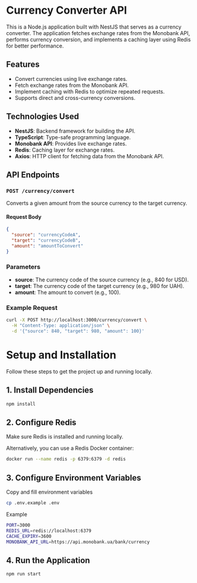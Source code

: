 # Currency Converter API

This is a Node.js application built with NestJS that serves as a currency converter. The application fetches exchange rates from the Monobank API, performs currency conversion, and implements a caching layer using Redis for better performance.

## Features

- Convert currencies using live exchange rates.
- Fetch exchange rates from the Monobank API.
- Implement caching with Redis to optimize repeated requests.
- Supports direct and cross-currency conversions.

## Technologies Used

- **NestJS**: Backend framework for building the API.
- **TypeScript**: Type-safe programming language.
- **Monobank API**: Provides live exchange rates.
- **Redis**: Caching layer for exchange rates.
- **Axios**: HTTP client for fetching data from the Monobank API.

## API Endpoints

### `POST /currency/convert`

Converts a given amount from the source currency to the target currency.

#### Request Body

```json
{
  "source": "currencyCodeA",
  "target": "currencyCodeB",
  "amount": "amountToConvert"
}
```

### Parameters
- **source**: The currency code of the source currency (e.g., 840 for USD).
- **target**: The currency code of the target currency (e.g., 980 for UAH).
- **amount**: The amount to convert (e.g., 100).

### Example Request
```bash
curl -X POST http://localhost:3000/currency/convert \
  -H "Content-Type: application/json" \
  -d '{"source": 840, "target": 980, "amount": 100}'
```

# Setup and Installation

Follow these steps to get the project up and running locally.

## 1. Install Dependencies
```bash
npm install
```
## 2. Configure Redis

Make sure Redis is installed and running locally.

Alternatively, you can use a Redis Docker container:
```bash
docker run --name redis -p 6379:6379 -d redis
```

## 3. Configure Environment Variables
Copy and fill environment variables
```bash
cp .env.example .env
```
Example
```bash
PORT=3000
REDIS_URL=redis://localhost:6379
CACHE_EXPIRY=3600
MONOBANK_API_URL=https://api.monobank.ua/bank/currency
```
## 4. Run the Application
```bash
npm run start
```

